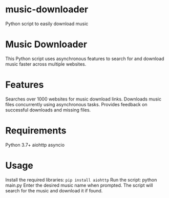 # music-downloader
Python script to easily download music

# Music Downloader
This Python script uses asynchronous features to search for and download music faster across multiple websites.

# Features
Searches over 1000 websites for music download links.
Downloads music files concurrently using asynchronous tasks.
Provides feedback on successful downloads and missing files.

# Requirements
Python 3.7+
aiohttp
asyncio

# Usage
Install the required libraries: `pip install aiohttp`
Run the script: python main.py
Enter the desired music name when prompted.
The script will search for the music and download it if found.
